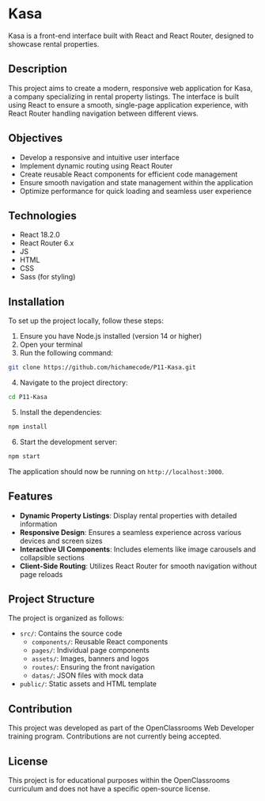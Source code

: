 # Kasa

Kasa is a front-end interface built with React and React Router, designed to showcase rental properties.

## Description

This project aims to create a modern, responsive web application for Kasa, a company specializing in rental property listings. The interface is built using React to ensure a smooth, single-page application experience, with React Router handling navigation between different views.

## Objectives

- Develop a responsive and intuitive user interface
- Implement dynamic routing using React Router
- Create reusable React components for efficient code management
- Ensure smooth navigation and state management within the application
- Optimize performance for quick loading and seamless user experience

## Technologies

- React 18.2.0
- React Router 6.x
- JS
- HTML
- CSS
- Sass (for styling)

## Installation

To set up the project locally, follow these steps:

1. Ensure you have Node.js installed (version 14 or higher)
2. Open your terminal
3. Run the following command:

```bash
git clone https://github.com/hichamecode/P11-Kasa.git
```

4. Navigate to the project directory:

```bash
cd P11-Kasa
```

5. Install the dependencies:

```bash
npm install
```

6. Start the development server:

```bash
npm start
```

The application should now be running on `http://localhost:3000`.

## Features

- **Dynamic Property Listings**: Display rental properties with detailed information
- **Responsive Design**: Ensures a seamless experience across various devices and screen sizes
- **Interactive UI Components**: Includes elements like image carousels and collapsible sections
- **Client-Side Routing**: Utilizes React Router for smooth navigation without page reloads

## Project Structure

The project is organized as follows:

- `src/`: Contains the source code
  - `components/`: Reusable React components
  - `pages/`: Individual page components
  - `assets/`: Images, banners and logos
  - `routes/`: Ensuring the front navigation 
  - `datas/`: JSON files with mock data
- `public/`: Static assets and HTML template

## Contribution

This project was developed as part of the OpenClassrooms Web Developer training program. Contributions are not currently being accepted.

## License

This project is for educational purposes within the OpenClassrooms curriculum and does not have a specific open-source license.
